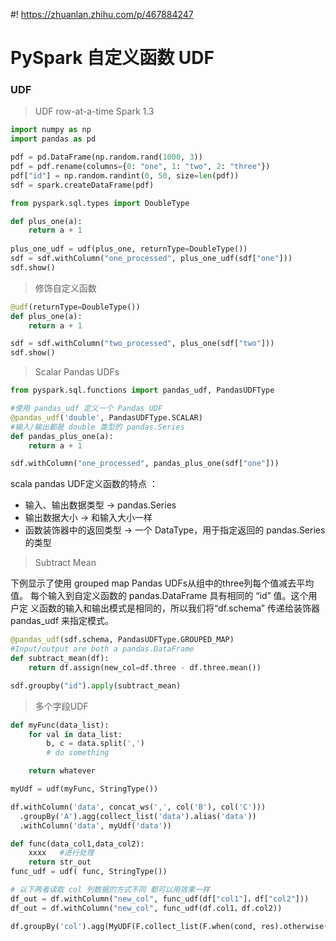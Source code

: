 #! https://zhuanlan.zhihu.com/p/467884247
# PySpark 自定义函数 UDF

### UDF

> UDF row-at-a-time Spark 1.3

```python
import numpy as np
import pandas as pd

pdf = pd.DataFrame(np.random.rand(1000, 3))
pdf = pdf.rename(columns={0: "one", 1: "two", 2: "three"})
pdf["id"] = np.random.randint(0, 50, size=len(pdf))
sdf = spark.createDataFrame(pdf)

from pyspark.sql.types import DoubleType

def plus_one(a):
    return a + 1
    
plus_one_udf = udf(plus_one, returnType=DoubleType())
sdf = sdf.withColumn("one_processed", plus_one_udf(sdf["one"]))
sdf.show()
```

> 修饰自定义函数

```python
@udf(returnType=DoubleType())
def plus_one(a):
    return a + 1

sdf = sdf.withColumn("two_processed", plus_one(sdf["two"]))
sdf.show()
```

> Scalar Pandas UDFs

```python
from pyspark.sql.functions import pandas_udf, PandasUDFType

#使用 pandas_udf 定义一个 Pandas UDF
@pandas_udf('double', PandasUDFType.SCALAR)
#输入/输出都是 double 类型的 pandas.Series
def pandas_plus_one(a):
    return a + 1

sdf.withColumn("one_processed", pandas_plus_one(sdf["one"]))
```

scala pandas UDF定义函数的特点 ：
- 输入、输出数据类型 -> pandas.Series
- 输出数据大小 -> 和输入大小一样
- 函数装饰器中的返回类型 -> 一个 DataType，用于指定返回的 pandas.Series 的类型

> Subtract Mean

下例显示了使用 grouped map Pandas UDFs从组中的three列每个值减去平均值。
每个输入到自定义函数的 pandas.DataFrame 具有相同的 “id” 值。这个用户定
义函数的输入和输出模式是相同的，所以我们将“df.schema” 传递给装饰器 
pandas_udf 来指定模式。

```python
@pandas_udf(sdf.schema, PandasUDFType.GROUPED_MAP)
#Input/output are both a pandas.DataFrame
def subtract_mean(df):
    return df.assign(new_col=df.three - df.three.mean())

sdf.groupby("id").apply(subtract_mean)
```

> 多个字段UDF

```python
def myFunc(data_list):
    for val in data_list:
        b, c = data.split(',')
        # do something

    return whatever

myUdf = udf(myFunc, StringType())

df.withColumn('data', concat_ws(',', col('B'), col('C')))
  .groupBy('A').agg(collect_list('data').alias('data'))
  .withColumn('data', myUdf('data'))
```

```python
def func(data_col1,data_col2):
    xxxx   #进行处理
    return str_out
func_udf = udf( func, StringType())

# 以下两者读取 col 列数据的方式不同 都可以用效果一样
df_out = df.withColumn("new_col", func_udf(df["col1"]，df["col2"]))
df_out = df.withColumn("new_col", func_udf(df.col1，df.col2))
```

```python
df.groupBy('col').agg(MyUDF(F.collect_list(F.when(cond, res).otherwise(res))))
```